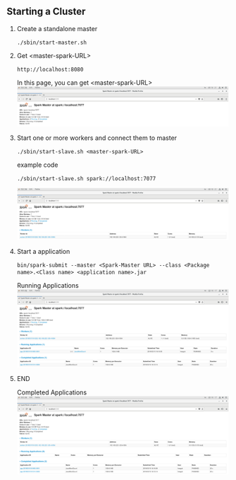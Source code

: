 
## Starting a Cluster
1. Create a standalone master
	~~~
	./sbin/start-master.sh
	~~~
2. Get \<master-spark-URL\>
	~~~
	http://localhost:8080
	~~~
	In this page, you can get  \<master-spark-URL\>
	![ex1](./img/0-1.png)
	
4. Start one or more workers and connect them to master
	~~~ 
	./sbin/start-slave.sh <master-spark-URL>
	~~~
	example code
	~~~
	./sbin/start-slave.sh spark://localhost:7077
	~~~
  	![ex2](./img/0-2.png)
5. Start a application
	~~~
	bin/spark-submit --master <Spark-Master URL> --class <Package name>.<Class name> <application name>.jar
	~~~
	
	Running Applications
  	![ex3](./img/1.png)
6. END
	
	Completed Applications
  	![ex4](./img/2.png)

